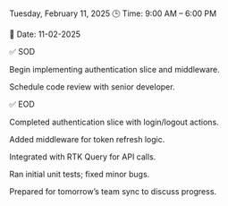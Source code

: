 Tuesday, February 11, 2025
🕒 Time: 9:00 AM – 6:00 PM

📆 Date: 11-02-2025

✅ SOD

Begin implementing authentication slice and middleware.

Schedule code review with senior developer.

✅ EOD

Completed authentication slice with login/logout actions.

Added middleware for token refresh logic.

Integrated with RTK Query for API calls.

Ran initial unit tests; fixed minor bugs.

Prepared for tomorrow’s team sync to discuss progress.
